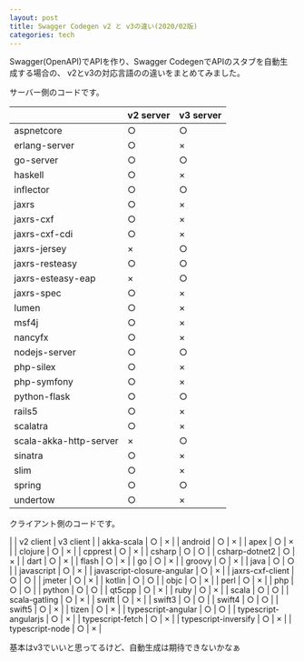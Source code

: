 ```yaml
---
layout: post
title: Swagger Codegen v2 と v3の違い(2020/02版)
categories: tech
---
```


Swagger(OpenAPI)でAPIを作り、Swagger CodegenでAPIのスタブを自動生成する場合の、
v2とv3の対応言語のの違いをまとめてみました。

サーバー側のコードです。

| | v2 server | v3 server |
| --- | --- | --- |
| aspnetcore | ○ | ○ |
| erlang-server | ○ | × |
| go-server | ○ | ○ |
| haskell | ○ | × |
| inflector | ○ | ○ |
| jaxrs | ○ | × |
| jaxrs-cxf | ○ | × |
| jaxrs-cxf-cdi | ○ | × |
| jaxrs-jersey | × | ○ |
| jaxrs-resteasy | ○ | ○ |
| jaxrs-esteasy-eap | × | ○ |
| jaxrs-spec | ○ | × |
| lumen | ○ | × |
| msf4j | ○ | × |
| nancyfx | ○ | × |
| nodejs-server | ○ | ○ |
| php-silex | ○ | × |
| php-symfony | ○ | × |
| python-flask | ○ | ○ |
| rails5 | ○ | × |
| scalatra | ○ | × |
| scala-akka-http-server | × | ○ |
| sinatra | ○ | × |
| slim | ○ | × |
| spring | ○ | ○ |
| undertow | ○ | × |


クライアント側のコードです。

| | v2 client | v3 client | 
| akka-scala | ○ | × |
| android | ○ | × |
| apex | ○ | × |
| clojure | ○ | × |
| cpprest | ○ | × |
| csharp | ○ | ○ |
| csharp-dotnet2 | ○ | × |
| dart | ○ | × |
| flash | ○ | × |
| go | ○ | × |
| groovy | ○ | × |
| java | ○ | ○ |
| javascript | ○ | × |
| javascript-closure-angular | ○ | × |
| jaxrs-cxf-client | ○ | ○ |
| jmeter | ○ | × |
| kotlin | ○ | ○ |
| objc | ○ | × |
| perl | ○ | × |
| php | ○ | ○ |
| python | ○ | ○ |
| qt5cpp | ○ | × |
| ruby | ○ | × |
| scala | ○ | ○ |
| scala-gatling | ○ | × |
| swift | ○ | × |
| swift3 | ○ | ○ |
| swift4 | ○ | ○ |
| swift5 | ○ | × |
| tizen | ○ | × |
| typescript-angular | ○ | ○ |
| typescript-angularjs | ○ | × |
| typescript-fetch | ○ | × |
| typescript-inversify | ○ | × |
| typescript-node | ○ | × |

基本はv3でいいと思ってるけど、自動生成は期待できないかなぁ
